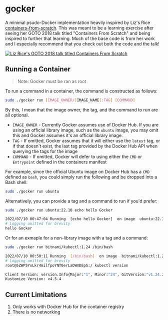 gocker
===

A minimal psudo-Docker implementation heavily inspired by Liz's Rice [containers-from-scratch](https://github.com/lizrice/containers-from-scratch). This was meant to be a learning exercise after seeing her GOTO 2018 talk titled "Containers From Scratch" and being inspired to further that learning. Much of the base code is from her work and I especially recommend that you check out both the code and the talk!

[![Liz Rice's GOTO 2018 talk titled Containers From Scratch](https://img.youtube.com/vi/8fi7uSYlOdc/0.jpg)](https://www.youtube.com/watch?v=8fi7uSYlOdc)

## Running a Container

> Note: Gocker must be ran as root

To run a command in a container, the command is constructed as follows:

```bash
sudo ./gocker run [IMAGE_OWNER/]IMAGE_NAME[:TAG] [COMMAND]
```

By this, I mean that the image owner, the tag, and the command to run are all optional.

- `IMAGE_OWNER` - Currently Gocker assumes use of Docker Hub. If you are using an official library image, such as the `ubuntu` image, you may omit this and Gocker assumes it's an official library image.
- `TAG` - If omitted, Gocker assumes that it will either use the `latest` tag, or if that doesn't exist, the last tag provided by the Docker Hub API when querying the tags for the image
- `COMMAND` - If omitted, Gocker will defer to using either the `CMD` or `Entrypoint` defined in the containers manifest

For example, since the official Ubuntu image on Docker Hub has a `CMD` defined as `bash`, you could simply run the following and be dropped into a Bash shell:

```bash
sudo ./gocker run ubuntu
```

Alternatively, you can provide a tag and a command to run if you'd prefer:

```bash
sudo ./gocker run ubuntu:22.10 echo hello Gocker

2022/07/10 00:47:04 Running  [echo hello Gocker]  on image  ubuntu:22.10
# Logging omitted for brevity
hello Gocker
```

Or for an exmaple for a non-library image with a tag and a command:

```bash
sudo ./gocker run bitnami/kubectl:1.24 /bin/bash

2022/07/10 00:50:11 Running  [/bin/bash]  on image  bitnami/kubectl:1.24
# Logging omitted for brevity
root@5ZWP5YxLkr4milfpoYNT0erLaDWXDEpS:/ kubectl version

Client Version: version.Info{Major:"1", Minor:"24", GitVersion:"v1.24.2", GitCommit:"f66044f4361b9f1f96f0053dd46cb7dce5e990a8", GitTreeState:"clean", BuildDate:"2022-06-15T14:22:29Z", GoVersion:"go1.18.3", Compiler:"gc", Platform:"linux/amd64"}
Kustomize Version: v4.5.4
```

## Current Limitations

1. Only works with Docker Hub for the container registry
2. There is no networking